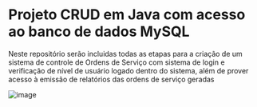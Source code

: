 # Projeto CRUD em Java com acesso ao banco de dados MySQL
Neste repositório serão incluidas todas as etapas para a criação de um sistema de controle de Ordens de Serviço com sistema de login e verificação de nível de usuário logado dentro do sistema, além de prover acesso à emissão de relatórios das ordens de serviço geradas

![image](https://user-images.githubusercontent.com/64512499/127790082-c95053d2-6600-48ae-8272-3393e5af503f.png)
